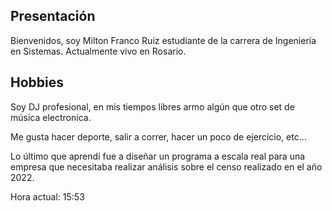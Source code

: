 ## Presentación

Bienvenidos, soy Milton Franco Ruiz estudiante de la carrera de Ingeniería en Sistemas. Actualmente vivo en Rosario.

## Hobbies

Soy DJ profesional, en mis tiempos libres armo algún que otro set de música electronica.

Me gusta hacer deporte, salir a correr, hacer un poco de ejercicio, etc...

Lo último que aprendí fue a diseñar un programa a escala real para una empresa que necesitaba realizar análisis sobre 
el censo realizado en el año 2022.

Hora actual: 15:53